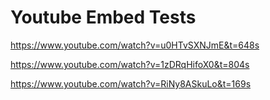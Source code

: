 # Youtube Embed Tests

https://www.youtube.com/watch?v=u0HTvSXNJmE&t=648s

https://www.youtube.com/watch?v=1zDRqHifoX0&t=804s

https://www.youtube.com/watch?v=RiNy8ASkuLo&t=169s
